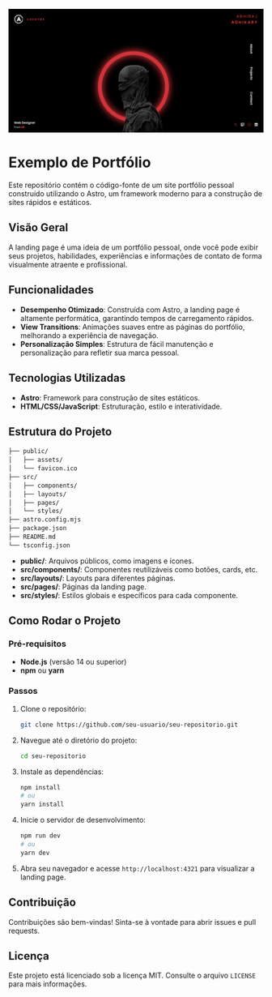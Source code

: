 <p align="center">
  <img src="public/assets/images/print.png" alt="Astro portfólio">
</p>

# Exemplo de Portfólio

Este repositório contém o código-fonte de um site portfólio pessoal construído utilizando o Astro, um framework moderno para a construção de sites rápidos e estáticos.

## Visão Geral

A landing page é uma ideia de um portfólio pessoal, onde você pode exibir seus projetos, habilidades, experiências e informações de contato de forma visualmente atraente e profissional.

## Funcionalidades

- **Desempenho Otimizado**: Construída com Astro, a landing page é altamente performática, garantindo tempos de carregamento rápidos.
- **View Transitions**: Animações suaves entre as páginas do portfólio, melhorando a experiência de navegação.
- **Personalização Simples**: Estrutura de fácil manutenção e personalização para refletir sua marca pessoal.

## Tecnologias Utilizadas

- **Astro**: Framework para construção de sites estáticos.
- **HTML/CSS/JavaScript**: Estruturação, estilo e interatividade.

## Estrutura do Projeto

```bash
├── public/
│   ├── assets/
│   └── favicon.ico
├── src/
│   ├── components/
│   ├── layouts/
│   ├── pages/
│   └── styles/
├── astro.config.mjs
├── package.json
├── README.md
└── tsconfig.json
```

- **public/**: Arquivos públicos, como imagens e ícones.
- **src/components/**: Componentes reutilizáveis como botões, cards, etc.
- **src/layouts/**: Layouts para diferentes páginas.
- **src/pages/**: Páginas da landing page.
- **src/styles/**: Estilos globais e específicos para cada componente.

## Como Rodar o Projeto

### Pré-requisitos

- **Node.js** (versão 14 ou superior)
- **npm** ou **yarn**

### Passos

1. Clone o repositório:

   ```bash
   git clone https://github.com/seu-usuario/seu-repositorio.git
   ```

2. Navegue até o diretório do projeto:

   ```bash
   cd seu-repositorio
   ```

3. Instale as dependências:

   ```bash
   npm install
   # ou
   yarn install
   ```

4. Inicie o servidor de desenvolvimento:

   ```bash
   npm run dev
   # ou
   yarn dev
   ```

5. Abra seu navegador e acesse `http://localhost:4321` para visualizar a landing page.

## Contribuição

Contribuições são bem-vindas! Sinta-se à vontade para abrir issues e pull requests.

## Licença

Este projeto está licenciado sob a licença MIT. Consulte o arquivo `LICENSE` para mais informações.